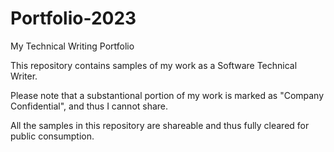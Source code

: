 # Portfolio-2023
My Technical Writing Portfolio

This repository contains samples of my work as a Software Technical Writer. 

Please note that a substantional portion of my work is marked as "Company Confidential", and thus I cannot share. 

All the samples in this repository are shareable and thus fully cleared for public consumption. 
